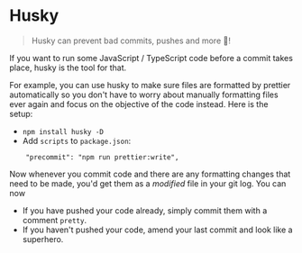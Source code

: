 # Husky 

> Husky can prevent bad commits, pushes and more 🐶!

If you want to run some JavaScript / TypeScript code before a commit takes place, husky is the tool for that. 

For example, you can use husky to make sure files are formatted by prettier automatically so you don't have to worry about manually formatting files ever again and focus on the objective of the code instead. Here is the setup: 

* `npm install husky -D`
* Add `scripts` to `package.json`: 

```
    "precommit": "npm run prettier:write",
```

Now whenever you commit code and there are any formatting changes that need to be made, you'd get them as a *modified* file in your git log. You can now 

* If you have pushed your code already, simply commit them with a comment `pretty`.
* If you haven't pushed your code, amend your last commit and look like a superhero.

